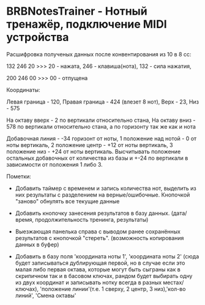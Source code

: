 # BRBNotesTrainer - Нотный тренажёр, подключение MIDI устройства


Расшифровка полученых данных после конвентирования из 10 в 8 сс:

132 246 20 >>> 20 - нажата, 246 - клавиша(нота), 132 - сила нажатия,

200 246 00 >>> 00 - отпущена

Координаты:

Левая граница - 120, 
Правая граница - 424 (влезет 8 нот), 
Верх - 23,
Низ - 575 

На октаву вверх - 2 по вертикали относительно стана,
На октаву вниз - 578 по вертикали относительно стана, а по горизонту так же как и нота

Добавочная линия - -34 горизонт от ноты,
1 положение над нотой - 0 от ноты вертикаль,
2 положение центр - +12 от ноты вертикаль,
3 положение низ - +24 от ноты вертикаль.
Высчитывать положение остальных добавочных от количества из базы и +-24 по вертикали в зависимости от положения 1 либо 3.

Пометки:
- Добавить таймер с временем и запись количества нот, выделить из них результаты с разделением на верные/ошибочные. Кнопочкой "заново" обнулять все текущие данные

- Добавить кнопочку занесения результатов в базу данных. (дата/время, продолжительность тренинга, результаты)

- Выезжающая панелька справа с выводом ранее сохранённых результатов с кнопочкой "стереть". (возможность копирования данных в буфер)

- Добавить в базу поля 'координата ноты 1', 'координата ноты 2' (сюда будет записываться дублирующая первой, но в случае если это малая либо первая октава, которые могут быть сыграны как в скрипичном так и в басовом ключах, рандом будет выбирать одну из двух координат и записывать нотку всегда в разных местах/ключах), 'положение линии'(т.е. 1 сверху, 2 центр, 3 низ),'кол-во линий', 'Смена октавы'

